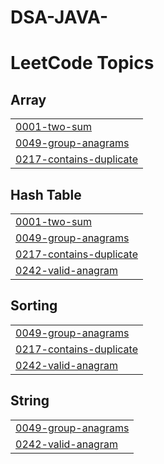 # DSA-JAVA-
<!---LeetCode Topics Start-->
# LeetCode Topics
## Array
|  |
| ------- |
| [0001-two-sum](https://github.com/Shubham7044/DSA-JAVA-/tree/master/0001-two-sum) |
| [0049-group-anagrams](https://github.com/Shubham7044/DSA-JAVA-/tree/master/0049-group-anagrams) |
| [0217-contains-duplicate](https://github.com/Shubham7044/DSA-JAVA-/tree/master/0217-contains-duplicate) |
## Hash Table
|  |
| ------- |
| [0001-two-sum](https://github.com/Shubham7044/DSA-JAVA-/tree/master/0001-two-sum) |
| [0049-group-anagrams](https://github.com/Shubham7044/DSA-JAVA-/tree/master/0049-group-anagrams) |
| [0217-contains-duplicate](https://github.com/Shubham7044/DSA-JAVA-/tree/master/0217-contains-duplicate) |
| [0242-valid-anagram](https://github.com/Shubham7044/DSA-JAVA-/tree/master/0242-valid-anagram) |
## Sorting
|  |
| ------- |
| [0049-group-anagrams](https://github.com/Shubham7044/DSA-JAVA-/tree/master/0049-group-anagrams) |
| [0217-contains-duplicate](https://github.com/Shubham7044/DSA-JAVA-/tree/master/0217-contains-duplicate) |
| [0242-valid-anagram](https://github.com/Shubham7044/DSA-JAVA-/tree/master/0242-valid-anagram) |
## String
|  |
| ------- |
| [0049-group-anagrams](https://github.com/Shubham7044/DSA-JAVA-/tree/master/0049-group-anagrams) |
| [0242-valid-anagram](https://github.com/Shubham7044/DSA-JAVA-/tree/master/0242-valid-anagram) |
<!---LeetCode Topics End-->